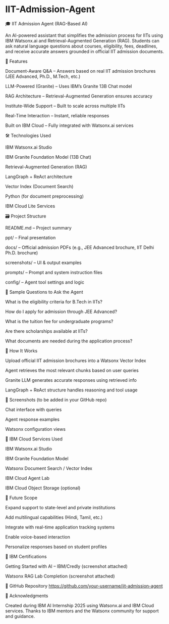 # IIT-Admission-Agent
🎓 IIT Admission Agent (RAG-Based AI)

An AI-powered assistant that simplifies the admission process for IITs using IBM Watsonx.ai and Retrieval-Augmented Generation (RAG).
Students can ask natural language questions about courses, eligibility, fees, deadlines, and receive accurate answers grounded in official IIT admission documents.

📌 Features

Document-Aware Q&A – Answers based on real IIT admission brochures (JEE Advanced, Ph.D., M.Tech, etc.)

LLM-Powered (Granite) – Uses IBM’s Granite 13B Chat model

RAG Architecture – Retrieval-Augmented Generation ensures accuracy

Institute-Wide Support – Built to scale across multiple IITs

Real-Time Interaction – Instant, reliable responses

Built on IBM Cloud – Fully integrated with Watsonx.ai services

🛠️ Technologies Used

IBM Watsonx.ai Studio

IBM Granite Foundation Model (13B Chat)

Retrieval-Augmented Generation (RAG)

LangGraph + ReAct architecture

Vector Index (Document Search)

Python (for document preprocessing)

IBM Cloud Lite Services

🗃️ Project Structure

README.md – Project summary

ppt/ – Final presentation

docs/ – Official admission PDFs (e.g., JEE Advanced brochure, IIT Delhi Ph.D. brochure)

screenshots/ – UI & output examples

prompts/ – Prompt and system instruction files

config/ – Agent tool settings and logic

🧪 Sample Questions to Ask the Agent

What is the eligibility criteria for B.Tech in IITs?

How do I apply for admission through JEE Advanced?

What is the tuition fee for undergraduate programs?

Are there scholarships available at IITs?

What documents are needed during the application process?

🚀 How It Works

Upload official IIT admission brochures into a Watsonx Vector Index

Agent retrieves the most relevant chunks based on user queries

Granite LLM generates accurate responses using retrieved info

LangGraph + ReAct structure handles reasoning and tool usage

📸 Screenshots (to be added in your GitHub repo)

Chat interface with queries

Agent response examples

Watsonx configuration views

🧾 IBM Cloud Services Used

IBM Watsonx.ai Studio

IBM Granite Foundation Model

Watsonx Document Search / Vector Index

IBM Cloud Agent Lab

IBM Cloud Object Storage (optional)

🧠 Future Scope

Expand support to state-level and private institutions

Add multilingual capabilities (Hindi, Tamil, etc.)

Integrate with real-time application tracking systems

Enable voice-based interaction

Personalize responses based on student profiles

📜 IBM Certifications

Getting Started with AI – IBM/Credly (screenshot attached)

Watsonx RAG Lab Completion (screenshot attached)

🔗 GitHub Repository
https://github.com/your-username/iit-admission-agent

🙌 Acknowledgments

Created during IBM AI Internship 2025 using Watsonx.ai and IBM Cloud services.
Thanks to IBM mentors and the Watsonx community for support and guidance.

